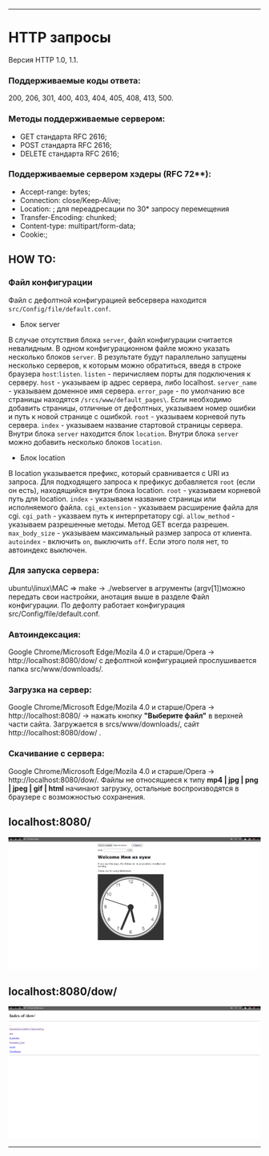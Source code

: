____

# HTTP запросы
 
Версия HTTP 1.0, 1.1.

### Поддерживаемые коды ответа:
200, 206, 301, 400, 403, 404, 405, 408, 413, 500.
 
### Методы поддерживаемые сервером:
- GET стандарта RFC 2616; 
- POST стандарта RFC 2616;
- DELETE стандарта RFC 2616;

### Поддерживаемые сервером хэдеры (RFC 72**):
- Accept-range: bytes;
- Connection: close/Keep-Alive;
- Location: ; для переадресации по 30* запросу перемещения
- Transfer-Encoding: chunked;
- Content-type: multipart/form-data;
- Cookie:;

## HOW TO:
### Файл конфигурации
Файл с дефолтной конфигурацией вебсервера находится `src/Config/file/default.conf`.
* Блок server

В случае отсутствия блока `server`, файл конфигурации считается невалидным. В одном конфигурационном файле можно указать несколько блоков `server`. В результате будут параллельно запущены несколько серверов, к которым можно обратиться, введя в строке браузера `host`:`listen`.
`listen` - перичисляем порты для подключения к серверу.
`host` - указываем ip адрес сервера, либо localhost.
`server_name` - указываем доменное имя сервера.
`error_page` - по умолчанию все страницы находятся `/srcs/www/default_pages\`. Если необходимо добавить страницы, отличные от дефолтных, указываем номер ошибки и путь к новой странице с ошибкой.
`root` - указываем корневой путь сервера.
`index` - указываем название стартовой страницы сервера.
Внутри блока `server` находится блок `location`. Внутри блока `server` можно добавить несколько блоков `location`.
* Блок location

В location указывается префикс, который сравнивается с URI из запроса. Для подходящего запроса к префикус добавляется `root` (если он есть), находящийся внутри блока location.
`root` - указываем корневой путь для location.
`index` - указываем название страницы или исполняемого файла.
`cgi_extension` - указываем расширение файла для cgi.
`cgi_path` - указваем путь к интерпретатору cgi.
`allow_method` - указываем разрешенные методы. Метод GET всегда разрешен.
`max_body_size` - указываем максимальный размер запроса от клиента.
`autoindex` - включить `on`, выключить `off`. Если этого поля нет, то автоиндекс выключен.

### Для запуска сервера:
ubuntu\linux\MAC => make -> ./webserver в агрументы (argv[1])можно передать свои настройки, анотация выше в разделе Файл конфигурации. По дефолту работает конфигурация src/Config/file/default.conf.

### Автоиндексация:
Google Chrome/Microsoft Edge/Mozila 4.0 и старше/Opera -> http://localhost:8080/dow/ с дефолтной конфигурацией прослушивается папка src/www/downloads/.

### Загрузка на сервер:  
Google Chrome/Microsoft Edge/Mozila 4.0 и старше/Opera -> http://localhost:8080/ -> нажать кнопку **"Выберите файл"** в верхней части сайта. Загружается в srcs/www/downloads/, сайт http://localhost:8080/dow/ .

### Скачивание с сервера:
Google Chrome/Microsoft Edge/Mozila 4.0 и старше/Opera -> http://localhost:8080/dow/. Файлы не относящиеся к типу **mp4 | jpg | png | jpeg | gif | html** начинают загрузку, остальные воспроизводятся в браузере с возможностью сохранения.

## localhost:8080/
![Image alt](https://github.com/Katczinski/webserv/blob/master/srcs/www/downloads/auto/location_root.png)

## localhost:8080/dow/
![Image alt](https://github.com/Katczinski/webserv/blob/master/srcs/www/downloads/auto/location_dow.png)
____
